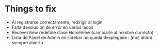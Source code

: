 Things to fix
=============

* Al registrarse correctamente, redirigir al login
* Falta devolución de error en varios lados
* RecoverView redefine clase HomeView (cambiarle al nombre correcto)
* Lista de Panel de Admin en sidebar no queda desplegada : (mc) ahora siempre abierta
